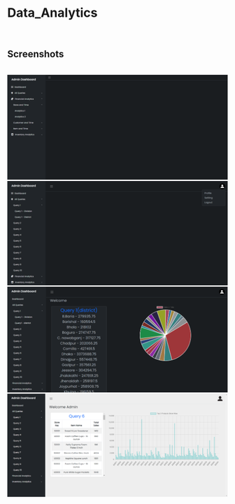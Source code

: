 # Data_Analytics
<br>

<div>
    <h2>Screenshots</h2>
    <br>
    <img src="screenshots/Nav Bar Image Complete.png"/>
    <br>
    <img src="screenshots/profile icon.png"/>
    <br>
    <img src="screenshots/Angular Frontend Changed.png"/>
    <br>
    <img src="screenshots/color combination Changed.png"/>
</div>
